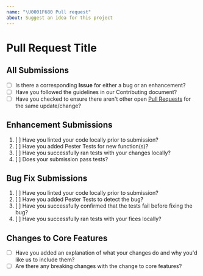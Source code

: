 ```yaml
---
name: "\U0001F680 Pull request"
about: Suggest an idea for this project
---
```


# Pull Request Title

<!-- Provide a description for the Pull Request -->

<!-- Follow/complete the Checklist(s) below, and remove any that are not applicable -->

## All Submissions

- [ ] Is there a corresponding **Issue** for either a bug or an enhancement?
- [ ] Have you followed the guidelines in our Contributing document?
- [ ] Have you checked to ensure there aren't other open [Pull Requests](https://github.com/jberkers42/ip.tools/pulls) for the same update/change?

<!-- You can erase any parts of this template not applicable to your Pull Request. -->

## Enhancement Submissions

1. [ ] Have you linted your code locally prior to submission?
1. [ ] Have you added Pester Tests for new function(s)?
1. [ ] Have you successfully ran tests with your changes locally?
1. [ ] Does your submission pass tests?

## Bug Fix Submissions

1. [ ] Have you linted your code locally prior to submission?
1. [ ] Have you added Pester Tests to detect the bug?
1. [ ] Have you successfully confirmed that the tests fail before fixing the bug?
1. [ ] Have you successfully ran tests with your fices locally?

## Changes to Core Features

- [ ] Have you added an explanation of what your changes do and why you'd like us to include them?
- [ ] Are there any breaking changes with the change to core features?

